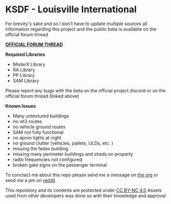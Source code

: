 # KSDF - Louisville International

For brevity's sake and so I don't have to update multiple sources all information regarding this project and the public beta is available on the official forum thread

**[OFFICIAL FORUM THREAD](https://forums.x-plane.org/index.php?/forums/topic/167284-ksdf-louisville-international/&)**

**Required Libraries**
* MisterX Library
* RA Library
* PP Library
* SAM Library

Please report any bugs with the beta on the official project discord or on the official forum thread (linked above)

**Known Issues**
* Many untextured buildings
* no wt3 routes
* no vehicle ground routes
* SAM not fully functional
* no apron lights at night
* no ground clutter (vehicles, pallets, ULDs, etc. )
* missing the fedex building
* missing many perimeter buildings and sheds on property
* radio frequencies not configured
* broken gate signs on the passenger terminal

To conctact me about this repo please send me a message on [the org](https://forums.x-plane.org/index.php?/profile/534962-function86/) or send me a pm on [reddit](https://old.reddit.com/user/StableSystem/)

This repository and its contents are protected under [CC BY-NC 4.0](https://creativecommons.org/licenses/by-nc/4.0/)
Assets used from other developers was done so with their knowledge and approval